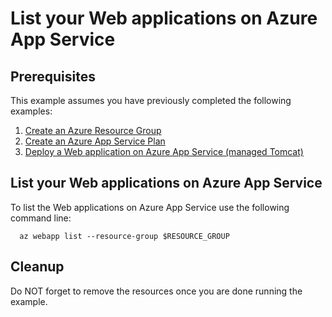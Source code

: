 
# List your Web applications on Azure App Service

## Prerequisites

This example assumes you have previously completed the following examples:

1. [Create an Azure Resource Group](../group/create/)
1. [Create an Azure App Service Plan](../create-plan/)
1. [Deploy a Web application on Azure App Service (managed Tomcat)](../tomcat-helloworld/)

## List your Web applications on Azure App Service

<!-- workflow.include(../tomcat-helloworld/README.md) -->

To list the Web applications on Azure App Service use the following command line:

```shell
  az webapp list --resource-group $RESOURCE_GROUP
```

<!-- workflow.directOnly

export RESULT=$(az webapp list --resource-group $RESOURCE_GROUP --output tsv)
az group delete --name $RESOURCE_GROUP --yes || true
if [[ "$RESULT" != "" ]]; then
  exit 1
fi

  -->

## Cleanup

Do NOT forget to remove the resources once you are done running the example.
